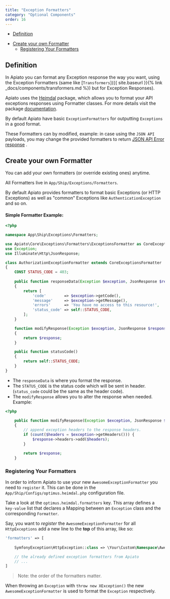 ```yaml
---
title: "Exception Formatters"
category: "Optional Components"
order: 16
---
```


* [Definition](#definition)
- [Create your own Formatter](#own-formatters)
  - [Registering Your Formatters](#registering-own-formatters)


<a name="definition"></a>
## Definition


In Apiato you can format any Exception response the way you want, using the Exception Formatters (same like [`Transformers`]({{ site.baseurl }}{% link _docs/components/transformers.md %}) but for Exception Responses). 

Apiato uses the [Heimdal](https://github.com/esbenp/heimdal) package, which allows you to format your API exceptions responses using Formatter classes. 
For more details visit the package [documentation](https://github.com/esbenp/heimdal).



By default Apiato have basic `ExceptionFormatters` for outputting `Exceptions` in a good format. 

These Formatters can by modified, example: in case using the `JSON API` payloads, you may change the provided formatters to return [JSON API Error response](http://jsonapi.org/format/#error-objects) .

<a name="own-formatters"></a>

## Create your own Formatter

You can add your own formatters (or override existing ones) anytime. 

All Formatters live in `App/Ship/Exceptions/Formatters`.
 
By default Apiato provides formatters to format basic Exceptions (or HTTP Exceptions) as well as "common" Exceptions like `AuthenticationException` and so on.


#### Simple Formatter Example: 

```php
<?php

namespace App\Ship\Exceptions\Formatters;

use Apiato\Core\Exceptions\Formatters\ExceptionsFormatter as CoreExceptionsFormatter;
use Exception;
use Illuminate\Http\JsonResponse;

class AuthorizationExceptionFormatter extends CoreExceptionsFormatter
{
    CONST STATUS_CODE = 403;
    
    public function responseData(Exception $exception, JsonResponse $response)
    {
        return [
            'code'        => $exception->getCode(),
            'message'     => $exception->getMessage(),
            'errors'      => 'You have no access to this resource!',
            'status_code' => self::STATUS_CODE,
        ];
    }

    function modifyResponse(Exception $exception, JsonResponse $response)
    {
        return $response;
    }

    public function statusCode()
    {
        return self::STATUS_CODE;
    }
}

```

- The `responseData` is where you format the response.
- The `STATUS_CODE` is the status code which will be sent in header. (`status_code` could be the same as the header code).
- The `modifyResponse` allows you to alter the response when needed. Example:

```php
<?php

    public function modifyResponse(Exception $exception, JsonResponse $response)
    {
        // append exception headers to the response headers.
        if (count($headers = $exception->getHeaders())) {
            $response->headers->add($headers);
        }

        return $response;
    }
```


<a name="registering-own-formatters"></a>

### Registering Your Formatters

In order to inform Apiato to use your new `AwesomeExceptionFormatter` you need to `register` it. This can be done in the 
`App/Ship/Configs/optimus.heimdal.php` configuration file.

Take a look at the `optimus.heimdal.formatters` key. This array defines a `key-value` list that declares a Mapping between an
`Exception` class and the corresponding `Formatter`.

Say, you want to _register_ the `AwesomeExceptionFormatter` for all `HttpExceptions` add a new line to the **top** of this array, like so:

```php
'formatters' => [
    
    SymfonyException\HttpException::class => \Your\Custom\Namespace\AwesomeExceptionFormatter::class,

    // the already defined exception formatters from Apiato
    // ...
]
```

> Note: the order of the formatters matter.

When throwing an `Exception` with `throw new XException()` the new `AwesomeExceptionFormatter` is used to format the `Exception` respectively.

